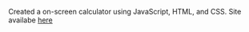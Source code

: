 Created a on-screen calculator using JavaScript, HTML, and CSS. Site availabe [here](https://mvangin.github.io/calculator/)
